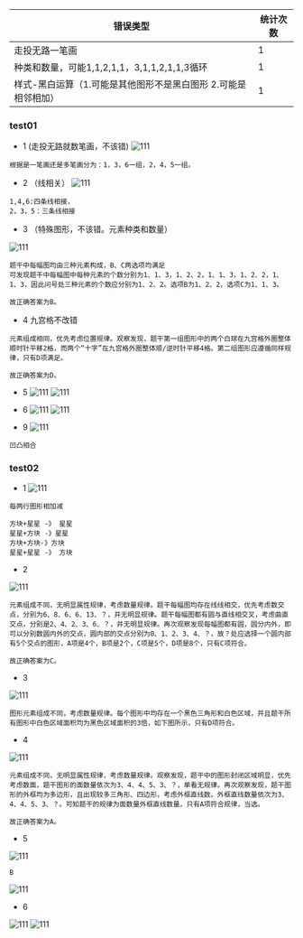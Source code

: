 |  错误类型   | 统计次数  |
|  ----  | ----  |
| 走投无路一笔画  | 1 |
| 种类和数量，可能1,1,2,1,1，3,1,1,2,1,1,3循环 | 1 |
| 样式-黑白运算（1.可能是其他图形不是黑白图形 2.可能是相邻相加）  | 1 |
### test01

- 1 (走投无路就数笔画，不该错)
![111](../images3/32.png)
```
根据是一笔画还是多笔画分为：1，3，6一组，2，4，5一组。
```

- 2 （线相关）
![111](../images3/33.jpg)
```
1,4,6:四条线相接，
2，3，5：三条线相接
```

- 3 （特殊图形，不该错。元素种类和数量）

![111](../images3/34.jpg)

```
题干中每幅图均由三种元素构成，B、C两选项均满足
可发现题干中每幅图中每种元素的个数分别为1、1、3，1、2、2，1、1、3，1、2、2，1、1、3，因此问号处三种元素的个数应分别为1、2、2。选项B为1、2、2，选项C为1、1、3。

故正确答案为B。
```
- 4 九宫格不改错
```
元素组成相同，优先考虑位置规律。观察发现，题干第一组图形中的两个白球在九宫格外圈整体顺时针平移2格，而两个“十字”在九宫格外圈整体顺/逆时针平移4格。第二组图形应遵循同样规律，只有D项满足。

故正确答案为D。
```

- 5
![111](../images3/35.png)
![111](../images3/36.png)

- 6
![111](../images3/37.png)
![111](../images3/38.png)

- 9
![111](../images3/39.png)
```
凹凸相合
```

### test02

- 1
![111](../images3/40.png)

```
每两行图形相加减

方块+星星 -》 星星
星星+方块 -》星星
方块+方块-》方块
星星+星星 -》 方块

```

- 2

![111](../images3/41.png)

```
元素组成不同，无明显属性规律，考虑数量规律。题干每幅图均存在线线相交，优先考虑数交点，分别为6、8、6、6、13、？，并无明显规律。题干每幅图都有圆与直线相交叉，考虑曲直交点，分别是2、4、2、3、6、？，并无明显规律。再次观察发现每幅图都有圆，圆分内外，即可以分别数圆内外的交点，圆内部的交点分别为0、1、2、3、4、？，故？处应选择一个圆内部有5个交点的图形，A项是4个，B项是2个，C项是5个，D项是8个，只有C项符合。

故正确答案为C。
```
- 3

![111](../images3/42.png)

```
图形元素组成不同，考虑数量规律。每个图形中均存在一个黑色三角形和白色区域，并且题干所有图形中白色区域面积均为黑色区域面积的3倍，如下图所示，只有D项符合。

```
- 4

![111](../images3/43.png)

```
元素组成不同，无明显属性规律，考虑数量规律。观察发现，题干中的图形封闭区域明显，优先考虑数面，题干图形的面数量依次为3、4、4、5、3、？，单看无规律。再次观察发现，题干图形的外框均为多边形，且出现较多三角形、四边形，考虑外框直线数。外框直线数量依次为3、4、4、5、3、？。可知题干的规律为面数量外框直线数量，只有A项符合规律，当选。

故正确答案为A。
```
- 5

![111](../images3/44.png)

```
B
```
![111](../images3/45.png)
- 6

![111](../images3/46.jpg)
![111](../images3/47.png)


